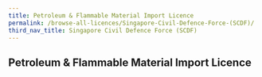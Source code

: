 ```yaml
---
title: Petroleum & Flammable Material Import Licence
permalink: /browse-all-licences/Singapore-Civil-Defence-Force-(SCDF)/
third_nav_title: Singapore Civil Defence Force (SCDF)
---
```

## Petroleum & Flammable Material Import Licence
